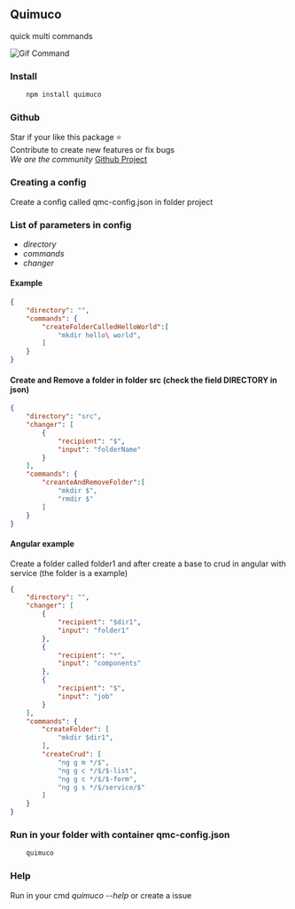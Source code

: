 ## Quimuco
quick multi commands

![Gif Command](https://media.giphy.com/media/3ohc14KUXCqpPrPfZ6/giphy.gif)

### Install
```sh
    npm install quimuco
``` 

### Github
Star if your like this package :star:   
Contribute to create new features or fix bugs   
*We are the community* 
[Github Project](https://github.com/raphaelkieling/quimuco)

### Creating a config
Create a config called qmc-config.json in folder project

### List of parameters in config
- *directory*
- *commands*
- *changer* 

#### Example
```json
{
    "directory": "",
    "commands": {
        "createFolderCalledHelloWorld":[
            "mkdir hello\ world",
        ]
    }
}
```

#### Create and Remove a folder in folder src (check the field DIRECTORY in json)
```json
{
    "directory": "src",
    "changer": [
        {
            "recipient": "$",
            "input": "folderName"
        }
    ],
    "commands": {
        "creanteAndRemoveFolder":[
            "mkdir $",
            "rmdir $"
        ]
    }
}
```

#### Angular example
Create a folder called folder1 and after create a base to crud in angular with service (the folder is a example)
```json
{
    "directory": "",
    "changer": [
        {
            "recipient": "$dir1",
            "input": "folder1"
        },
        {
            "recipient": "*",
            "input": "components"
        },
        {
            "recipient": "$",
            "input": "job"
        }
    ],
    "commands": {
        "createFolder": [
            "mkdir $dir1",
        ],
        "createCrud": [
            "ng g m */$",
            "ng g c */$/$-list",
            "ng g c */$/$-form",
            "ng g s */$/service/$"
        ]
    }
}
```

### Run in your folder with container qmc-config.json

```sh
    quimuco
```

### Help
Run in your cmd *quimuco --help* or create a issue
